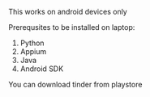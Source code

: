 
This works on android devices only

Prerequsites to be installed on laptop: 
1. Python
2. Appium
3. Java 
4. Android SDK

You can download tinder from playstore

